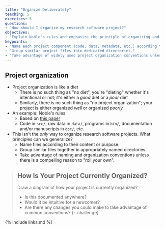```yaml
---
title: "Organize Deliberately"
teaching: 5
exercises: 5
questions:
- "How should I organize my research software project?"
objectives:
- "Explain Noble's rules and emphasize the principle of organizing and naming files to reflect their content or purpose."
keypoints:
- "Name each project component (code, data, metadata, etc.) according to its content or purpose."
- "Group similar project files into dedicated directories."
- "Take advantage of widely used project organization conventions unless there is a compelling reason not to."
---
```


## Project organization

*   Project organization is like a diet
    *   There is no such thing as "no diet", you're "dieting" whether it's intentional or not; it's either a *good* diet or a *poor* diet
    *   Similarly, there is no such thing as "no project organization"; your project is either organized *well* or organized *poorly*
*   An example: Noble's rules
    *   Based on [this paper](http://dx.doi.org/doi:10.1371/journal.pcbi.1000424)
    *   Code in `src/`, raw data in `data/`, programs in `bin/`, documentation and/or manuscripts in `doc/`, etc.
*   This isn't the *only* way to organize research software projects. What principles can we generalize?
    *   Name files according to their content or purpose.
    *   Group similar files together in appropriately named directories.
    *   Take advantage of naming and organization conventions unless there is a compelling reason to "roll your own".

> ## How Is Your Project Currently Organized?
>
> Draw a diagram of how your project is currently organized?
> - Is this documented anywhere?
> - Would it be intuitive for a newcomer?
> - Are there any changes you could make to take advantage of common conventions?
{: .challenge}

{% include links.md %}
